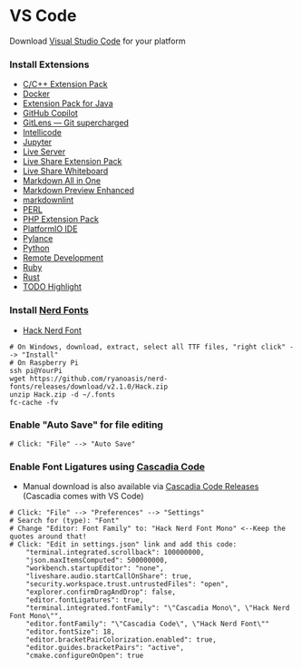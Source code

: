 # VS Code
Download [Visual Studio Code](https://code.visualstudio.com/download) for your platform

### Install Extensions
- [C/C++ Extension Pack](https://marketplace.visualstudio.com/items?itemName=ms-vscode.cpptools-extension-pack)
- [Docker](https://marketplace.visualstudio.com/items?itemName=ms-azuretools.vscode-docker)
- [Extension Pack for Java](https://marketplace.visualstudio.com/items?itemName=vscjava.vscode-java-pack)
- [GitHub Copilot](https://marketplace.visualstudio.com/items?itemName=GitHub.copilot)
- [GitLens — Git supercharged](https://marketplace.visualstudio.com/items?itemName=eamodio.gitlens)
- [Intellicode](https://marketplace.visualstudio.com/items?itemName=VisualStudioExptTeam.vscodeintellicode)
- [Jupyter](https://marketplace.visualstudio.com/items?itemName=ms-toolsai.jupyter)
- [Live Server](https://marketplace.visualstudio.com/items?itemName=ritwickdey.LiveServer)
- [Live Share Extension Pack](https://marketplace.visualstudio.com/items?itemName=MS-vsliveshare.vsliveshare-pack)
- [Live Share Whiteboard](https://marketplace.visualstudio.com/items?itemName=lostintangent.vsls-whiteboard)
- [Markdown All in One](https://marketplace.visualstudio.com/items?itemName=yzhang.markdown-all-in-one)
- [Markdown Preview Enhanced](https://marketplace.visualstudio.com/items?itemName=shd101wyy.markdown-preview-enhanced)
- [markdownlint](https://marketplace.visualstudio.com/items?itemName=DavidAnson.vscode-markdownlint)
- [PERL](https://marketplace.visualstudio.com/items?itemName=richterger.perl)
- [PHP Extension Pack](https://marketplace.visualstudio.com/items?itemName=xdebug.php-pack)
- [PlatformIO IDE](https://marketplace.visualstudio.com/items?itemName=platformio.platformio-ide)
- [Pylance](https://marketplace.visualstudio.com/items?itemName=ms-python.vscode-pylance)
- [Python](https://marketplace.visualstudio.com/items?itemName=ms-python.python)
- [Remote Development](https://marketplace.visualstudio.com/items?itemName=ms-vscode-remote.vscode-remote-extensionpack)
- [Ruby](https://marketplace.visualstudio.com/items?itemName=rebornix.Ruby)
- [Rust](https://marketplace.visualstudio.com/items?itemName=rust-lang.rust)
- [TODO Highlight](https://marketplace.visualstudio.com/items?itemName=wayou.vscode-todo-highlight)

### Install [Nerd Fonts](https://www.nerdfonts.com/)
- [Hack Nerd Font](https://github.com/ryanoasis/nerd-fonts/releases/download/v2.1.0/Hack.zip)
```
# On Windows, download, extract, select all TTF files, "right click" --> "Install"
# On Raspberry Pi
ssh pi@YourPi
wget https://github.com/ryanoasis/nerd-fonts/releases/download/v2.1.0/Hack.zip
unzip Hack.zip -d ~/.fonts
fc-cache -fv
```

### Enable "Auto Save" for file editing
```
# Click: "File" --> "Auto Save"
```

### Enable Font Ligatures using [Cascadia Code](https://github.com/microsoft/cascadia-code)
- Manual download is also available via [Cascadia Code Releases](https://github.com/microsoft/cascadia-code/releases) (Cascadia comes with VS Code)
```
# Click: "File" --> "Preferences" --> "Settings"
# Search for (type): "Font"
# Change "Editor: Font Family" to: "Hack Nerd Font Mono" <--Keep the quotes around that!
# Click: "Edit in settings.json" link and add this code:
    "terminal.integrated.scrollback": 100000000,
    "json.maxItemsComputed": 500000000,
    "workbench.startupEditor": "none",
    "liveshare.audio.startCallOnShare": true,
    "security.workspace.trust.untrustedFiles": "open",
    "explorer.confirmDragAndDrop": false,
    "editor.fontLigatures": true,
    "terminal.integrated.fontFamily": "\"Cascadia Mono\", \"Hack Nerd Font Mono\"",
    "editor.fontFamily": "\"Cascadia Code\", \"Hack Nerd Font\""
    "editor.fontSize": 18,
    "editor.bracketPairColorization.enabled": true,
    "editor.guides.bracketPairs": "active",
    "cmake.configureOnOpen": true
```
